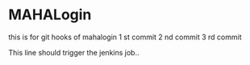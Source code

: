 
# MAHALogin
this is for git hooks  of mahalogin
1 st commit
2 nd commit
3 rd commit

This line should trigger the jenkins job..
